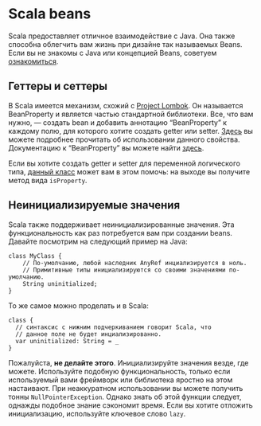 ﻿Scala beans
===========

Scala предоставляет отличное взаимодействие с Java. Она также способна
облегчить вам жизнь при дизайне так называемых Beans. Если вы не знакомы с
Java или концепцией Beans, советуем [ознакомиться][java-beans].


## Геттеры и сеттеры
В Scala имеется механизм, схожий с [Project Lombok][project-lombok]. Он
называется BeanProperty и является частью стандартной библиотеки.
Все, что вам нужно, — создать bean и добавить аннотацию “BeanProperty” к каждому
полю, для которого хотите создать getter или setter.
[Здесь][bean-property-alvin] вы можете подробнее прочитать об использовании
данного свойства. Документацию к “BeanProperty” вы можете найти
[здесь][bean-property-doc].

Если вы хотите создать getter и setter для переменной логического типа,
[данный класс][bool-prop] может вам в этом помочь: на выходе вы получите метод
вида `isProperty`.


## Неинициализируемые значения
Scala также поддерживает неинициализированные значения. Эта функциональность
как раз потребуется вам при создании beans. Давайте посмотрим на следующий
пример на Java:

    class MyClass {
        // По-умолчанию, любой наследник AnyRef инциализируется в ноль.
        // Примитивные типы инициализируются со своими значениями по-умолчанию.
        String uninitialized;
    }

То же самое можно проделать и в Scala:


    class {
      // синтаксис с нижним подчеркиванием говорит Scala, что
      // данное поле не будет инциализированно.
      var uninitialized: String = _
    }

Пожалуйста, **не делайте этого**. Инициализируйте значения везде, где можете.
Используйте подобную функциональность, только если используемый вами фреймворк
или библиотека яростно на этом настаивают. При неаккуратном использовании вы
можете получить тонны `NullPointerException`. Однако знать об этой функции
следует, однажды подобное знание сэкономит время. Если вы
хотите отложить инициализацию, используйте ключевое слово `lazy`.

[java-beans]: https://en.wikipedia.org/wiki/JavaBeans
[project-lombok]: https://projectlombok.org/
[bean-property-doc]: https://www.scala-lang.org/api/2.12.0/scala/beans/BeanProperty.html
[bean-property-alvin]: http://alvinalexander.com/scala/how-to-create-scala-javabeans-beanproperty-java-libraries
[bean-property-illustrated]: https://daily-scala.blogspot.ru/2009/09/beanproperties.html
[bool-prop]: http://www.scala-lang.org/api/2.12.0/scala/beans/BooleanBeanProperty.html


